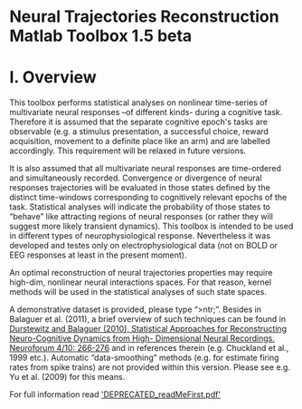 # Neural Trajectories Reconstruction Matlab Toolbox 1.5 beta

# I. Overview
This toolbox performs statistical analyses on nonlinear time-series of multivariate
neural responses –of different kinds- during a cognitive task. 
Therefore it is assumed that the separate cognitive epoch's tasks are observable (e.g. a stimulus presentation, a 
successful choice, reward acquisition, movement to a definite place like an arm) and are
labelled accordingly. This requirement will be relaxed in future versions.

It is also assumed that all multivariate neural responses are time-ordered and
simultaneously recorded. Convergence or divergence of neural responses trajectories will
be evaluated in those states defined by the distinct time-windows corresponding to
cognitively relevant epochs of the task. Statistical analyses will indicate the probability of
those states to “behave” like attracting regions of neural responses (or rather they will
suggest more likely transient dynamics). This toolbox is intended to be used in different
types of neurophysiological response. Nevertheless it was developed and testes only on
electrophysiological data (not on BOLD or EEG responses at least in the present
moment).

An optimal reconstruction of neural trajectories properties may require high-dim,
nonlinear neural interactions spaces. For that reason, kernel methods will be used in the
statistical analyses of such state spaces.

A demonstrative dataset is provided, please type “>ntr;”. Besides in Balaguer et
al. (2011), a brief overview of such techniques can be found in [Durstewitz and Balaguer
(2010), Statistical Approaches for Reconstructing Neuro-Cognitive Dynamics from High-
Dimensional Neural Recordings. Neuroforum 4/10: 266-276](https://www.degruyter.com/view/j/nf.2010.16.issue-4/s13295-010-0011-0/s13295-010-0011-0.xml?format=INT)
 and in references therein (e.g. Chuckland et al., 1999 etc.). Automatic “data-smoothing” methods (e.g. for
estimate firing rates from spike trains) are not provided within this version. Please see
e.g. Yu et al. (2009) for this means.

For full information read ['DEPRECATED_readMeFirst.pdf'](https://github.com/DurstewitzLab/NTR_1.5/blob/master/DEPRECATED_readMeFirst.pdf)
